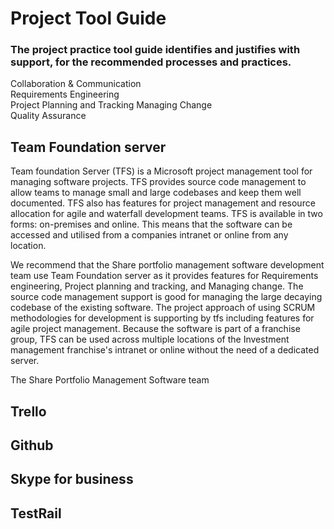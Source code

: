 # Project Tool Guide

### The project practice tool guide identifies and justifies with support, for the recommended processes and practices.

Collaboration & Communication  
Requirements Engineering  
Project Planning and Tracking 
Managing Change  
Quality Assurance 


## Team Foundation server

Team foundation Server (TFS) is a Microsoft project management tool for managing software projects. TFS provides source code management to allow teams to manage small and large codebases and keep them well documented. TFS also has features for project management and resource allocation for agile and waterfall development teams. TFS is available in two forms: on-premises and online. This means that the software can be accessed and utilised from a companies intranet or online from any location.

We recommend that the Share portfolio management software development team use Team Foundation server as it provides features for Requirements engineering, Project planning and tracking, and Managing change. The source code management support is good for managing the large decaying codebase of the existing software. The project approach of using SCRUM methodologies for development is supporting by tfs including features for agile project management. Because the software is part of a franchise group, TFS can be used across multiple locations of the Investment management franchise's intranet or online without the need of a dedicated server.


The Share Portfolio Management Software team 


## Trello

## Github

## Skype for business

## TestRail
